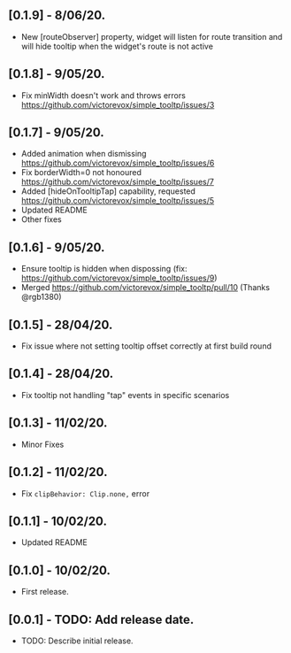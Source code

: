 ## [0.1.9] - 8/06/20.

* New [routeObserver] property, widget will listen for route transition and will hide tooltip when the widget's route is not active

## [0.1.8] - 9/05/20.

* Fix minWidth doesn't work and throws errors https://github.com/victorevox/simple_tooltp/issues/3

## [0.1.7] - 9/05/20.

* Added animation when dismissing https://github.com/victorevox/simple_tooltp/issues/6
* Fix borderWidth=0 not honoured https://github.com/victorevox/simple_tooltp/issues/7
* Added [hideOnTooltipTap] capability, requested https://github.com/victorevox/simple_tooltp/issues/5
* Updated README
* Other fixes

## [0.1.6] - 9/05/20.

* Ensure tooltip is hidden when dispossing (fix: https://github.com/victorevox/simple_tooltp/issues/9)
* Merged https://github.com/victorevox/simple_tooltp/pull/10 (Thanks @rgb1380)

## [0.1.5] - 28/04/20.

* Fix issue where not setting tooltip offset correctly at first build round

## [0.1.4] - 28/04/20.

* Fix tooltip not handling "tap" events in specific scenarios

## [0.1.3] - 11/02/20.

* Minor Fixes

## [0.1.2] - 11/02/20.

* Fix `clipBehavior: Clip.none,` error

## [0.1.1] - 10/02/20.

* Updated README

## [0.1.0] - 10/02/20.

* First release.


## [0.0.1] - TODO: Add release date.

* TODO: Describe initial release.
